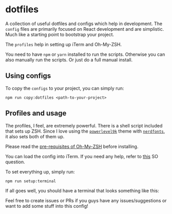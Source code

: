 # dotfiles
A collection of useful dotfiles and configs which help in development. The `config` files are primarily focused on React development and are simplistic. Much like a starting point to bootstrap your project.

The `profiles` help in setting up iTerm and Oh-My-ZSH.

You need to have `npm` or `yarn` installed to run the scripts. Otherwise you can also manually run the scripts. Or just do a full manual install.

## Using configs
To copy the `configs` to your project, you can simply run:
```
npm run copy:dotfiles <path-to-your-project>
```

## Profiles and usage
The profiles, I feel, are extremely powerful. There is a shell script included that sets up ZSH. Since I love using the [`powerlevel9k`](powerlevel9k) theme with [`nerdfonts`](nerd_fonts), it also sets both of them up.

Please read the [pre-requisites of Oh-My-ZSH](oh_my_zsh_prereq) before installing.

You can load the config into iTerm. If you need any help, refer to [this](iterm_import_profile) SO question.

To set everything up, simply run:
```
npm run setup:terminal
```

If all goes well, you should have a terminal that looks something like this:

Feel free to create issues or PRs if you guys have any issues/suggestions or want to add some stuff into this config!

[oh_my_zsh_prereq]:https://github.com/robbyrussell/oh-my-zsh#prerequisites
[iterm_import_profile]:https://stackoverflow.com/questions/35211565/how-do-i-import-an-iterm2-profile
[nerd_fonts]:https://github.com/ryanoasis/nerd-fonts
[powerlevel9k]:https://github.com/bhilburn/powerlevel9k
